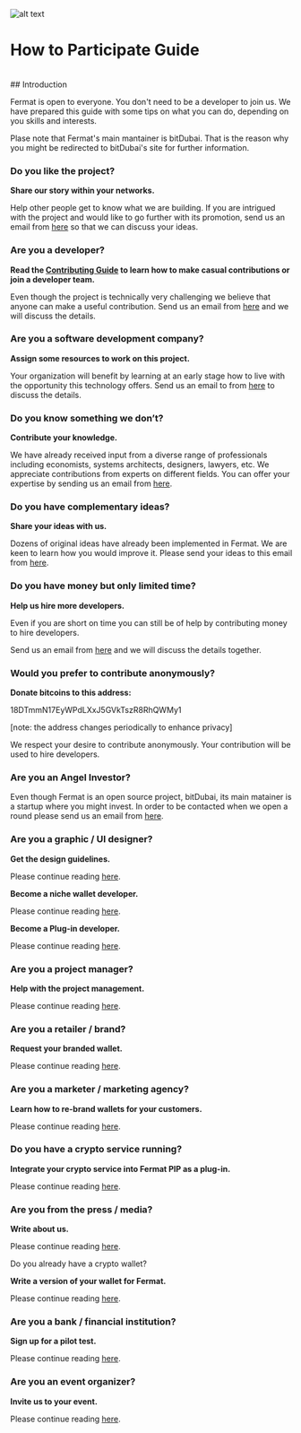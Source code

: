 ![alt text](https://github.com/bitDubai/media-kit/blob/master/Readme%20Image/Fermat%20Logotype/Fermat_Logo_3D.png "Fermat Logo")


# How to Participate Guide

<br>
## Introduction

Fermat is open to everyone. You don't need to be a developer to join us. We have prepared this guide with some tips on what you can do, depending on you skills and interests.

Plase note that Fermat's main mantainer is bitDubai. That is the reason why you might be redirected to bitDubai's site for further information.


### Do you like the project?

**Share our story within your networks.**

Help other people get to know what we are building. If you are intrigued with the project and would like to go further with its promotion, send us an email from [here](https://bitdubai.com/wp/#GETINVOLVED) so that we can discuss your ideas.

### Are you a developer?

**Read the [Contributing Guide](https://github.com/bitDubai/fermat/blob/master/CONTRIBUTING.md) to learn how to make casual contributions or join a developer team.**

Even though the project is technically very challenging we believe that anyone can make a useful contribution. Send us an email from [here](https://bitdubai.com/wp/#GETINVOLVED) and we will discuss the details.

### Are you a software development company?

**Assign some resources to work on this project.**

Your organization will benefit by learning at an early stage how to live with the opportunity this technology offers. Send us an email to from [here](https://bitdubai.com/wp/#GETINVOLVED) to discuss the details.

### Do you know something we don’t?

**Contribute your knowledge.**

We have already received input from a diverse range of professionals including economists, systems architects, designers, lawyers, etc. We appreciate contributions from experts on different fields. You can offer your expertise by sending us an email from [here](https://bitdubai.com/wp/#GETINVOLVED).

### Do you have complementary ideas?

**Share your ideas with us.**

Dozens of original ideas have already been implemented in Fermat. We are keen to learn how you would improve it. Please send your ideas to this email from [here](https://bitdubai.com/wp/#GETINVOLVED).

### Do you have money but only limited time?

**Help us hire more developers.**

Even if you are short on time you can still be of help by contributing money to hire developers.

Send us an email from [here](https://bitdubai.com/wp/#GETINVOLVED) and we will discuss the details together.

### Would you prefer to contribute anonymously?

**Donate bitcoins to this address:**

18DTmmN17EyWPdLXxJ5GVkTszR8RhQWMy1

[note: the address changes periodically to enhance privacy]

We respect your desire to contribute anonymously. Your contribution will be used to hire developers.

### Are you an Angel Investor?

Even though Fermat is an open source project, bitDubai, its main matainer is a startup where you might invest. In order to be contacted when we open a round please send us an email from [here](https://bitdubai.com/wp/#GETINVOLVED).

### Are you a graphic / UI designer?

**Get the design guidelines.**

Please continue reading [here](https://bitdubai.com/wp/#GETINVOLVED).

**Become a niche wallet developer.**

Please continue reading [here](https://bitdubai.com/wp/#GETINVOLVED).

**Become a Plug-in developer.**

Please continue reading [here](https://bitdubai.com/wp/#GETINVOLVED).

### Are you a project manager?

**Help with the project management.**

Please continue reading [here](https://bitdubai.com/wp/#GETINVOLVED).

### Are you a retailer / brand?

**Request your branded wallet.**

Please continue reading [here](https://bitdubai.com/wp/#GETINVOLVED).

### Are you a marketer / marketing agency?

**Learn how to re-brand wallets for your customers.**

Please continue reading [here](https://bitdubai.com/wp/#GETINVOLVED).

### Do you have a crypto service running?

**Integrate your crypto service into Fermat PIP as a plug-in.**

Please continue reading [here](https://bitdubai.com/wp/#GETINVOLVED).

### Are you from the press / media?

**Write about us.**

Please continue reading [here](https://bitdubai.com/wp/#GETINVOLVED).

Do you already have a crypto wallet?

**Write a version of your wallet for Fermat.**

Please continue reading [here](https://bitdubai.com/wp/#GETINVOLVED).

### Are you a bank / financial institution?

**Sign up for a pilot test.**

Please continue reading [here](https://bitdubai.com/wp/#GETINVOLVED).

### Are you an event organizer?

**Invite us to your event.**

Please continue reading [here](https://bitdubai.com/wp/#GETINVOLVED).

